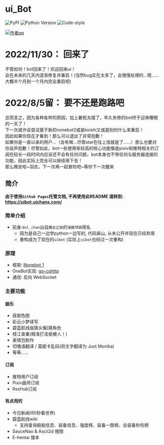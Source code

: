 # ui_Bot

![PyPI](https://img.shields.io/badge/PyPI-1.8.2-blue?logo=#3775A9)
![Python Version](https://img.shields.io/badge/python-3.9-brightgreen)
![Code-style](https://img.shields.io/badge/Codestyle-black-black)

[![作者qq](https://img.shields.io/badge/作者qq-839778960-orange.svg?style=flat&logo=Tencent-QQ)](https://qm.qq.com/cgi-bin/qm/qr?k=WKBxF1bEZ2ghsbmW2dCx9DWtzOp7Oq94&noverify=0)

# 2022/11/30： 回来了
不管如何！bot回来了！欢迎回来ui！  
会在未来的几天内逐渐修复并重启！(当然bug实在太多了，会慢慢处理的…嗯……大概半个月到一个月内完全重启吧)

# 2022/8/5留： 要不还是跑路吧
总而言之，因为各种各样的原因，加上暑假太摆了，年久失修的bot终于迎来睡眠的一天了！  
下一次或许会尝试基于新的nonebot2或是koishi又或是别的什么来重启！  
因此如果你现在才看到！那么可以退出了非常抱歉！  
如果你是一直以来的用户…（会有嘛…尽管star在往上涨就是了……）那么也要对你说声抱歉！尽管如此，bot一些使用率较高的核心功能像是pixiv和推特相关的订阅在较长一段时间内应该还不会有任何问题，bot本身也不带任何与服务器连接的功能，因此实际上完全可以继续用下去！  
那么晚安啦~羽衣，下一次再一起冒险吧~等你下一次醒来

## 简介

**由于使用`Github Pages`托管文档, 不再使用此README 请转到: <https://uibot.uichans.com/>**

### 简单介绍

- 前身:`dol_chan`出自`魔女之旅`的`海豚项链`得名
  - 因为是自己一边学python一边写的, 代码屎山, 从未公开并现在已经弃用
  - 重构成为了现在的`uibot` (实际上`uibot`也经过一次重构)

### 原理

- 框架: [Nonebot 1](https://github.com/nonebot/nonebot)
- OneBot实现: [go-cqhttp](https://github.com/Mrs4s/go-cqhttp)
- 通信: 反向 WebSocket

### 主要功能

#### 娱乐

- 获取色图
- 彩云小梦续写
- 碧蓝航线版猜头像|猜角色
- 枝江查重(精准打击偷梗人！)
- 表情包制作
- 切噜语翻译 / 莫妮卡乱码(将文字翻译为 Just Monika)
- 等等……

#### 订阅

- 推特用户订阅
- Pixiv画师订阅
- RssHub订阅

#### 有点用的

- 今日新闻(60秒看世界)
- 碧蓝航线wiki
  - 支持查询舰船信息、装备信息、强度榜、装备一图榜、全装备秒伤榜
- SauceNao & Ascii2d 搜图
- E-hentai 搜本
